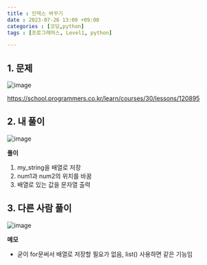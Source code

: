 ```yaml
---
title : 인덱스 바꾸기
date : 2023-07-26 13:00 +09:00
categories : [코딩,python]
tags : [프로그래머스, Level1, python]

---
```

## 1. 문제
![image](https://github.com/mini0-0/mini0-0.github.io/assets/63296983/f9044b0c-e5e4-4931-9992-e7aa97484beb)

<https://school.programmers.co.kr/learn/courses/30/lessons/120895>

## 2. 내 풀이
![image](https://github.com/mini0-0/mini0-0.github.io/assets/63296983/54c7fb7d-2d23-4f84-b999-a443729fdde0)

**풀이**

1. my_string을 배열로 저장
2. num1과 num2의 위치를 바꿈
3. 배열로 있는 값을 문자열 출력

## 3. 다른 사람 풀이
![image](https://github.com/mini0-0/mini0-0.github.io/assets/63296983/b8a7965b-3d74-45c0-bdbb-583601ae16b8)

**메모**

- 굳이 for문써서 배열로 저장할 필요가 없음, list() 사용하면 같은 기능임


